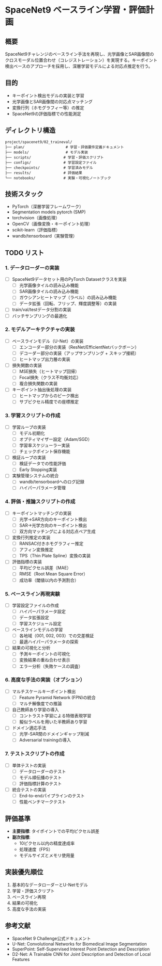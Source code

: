 # SpaceNet9 ベースライン学習・評価計画

## 概要
SpaceNet9チャレンジのベースライン手法を再現し、光学画像とSAR画像間のクロスモーダル位置合わせ（コレジストレーション）を実現する。キーポイント検出ベースのアプローチを採用し、深層学習モデルによる対応点推定を行う。

## 目的
- キーポイント検出モデルの実装と学習
- 光学画像とSAR画像間の対応点マッチング
- 変換行列（ホモグラフィー等）の推定
- SpaceNet9の評価指標での性能測定

## ディレクトリ構造

```
project/spacenet9/02_traineval/
├── plan/                   # 学習・評価要件定義ドキュメント
├── models/                 # モデル実装
├── scripts/               # 学習・評価スクリプト
├── configs/               # 学習設定ファイル
├── checkpoints/           # 学習済みモデル
├── results/               # 評価結果
└── notebooks/             # 実験・可視化ノートブック
```

## 技術スタック
- PyTorch（深層学習フレームワーク）
- Segmentation models pytorch (SMP)
- torchvision（画像処理）
- OpenCV（画像変換・キーポイント処理）
- scikit-learn（評価指標）
- wandb/tensorboard（実験管理）

## TODO リスト

### 1. データローダーの実装
- [ ] SpaceNet9データセット用のPyTorch Datasetクラスを実装
   - [ ] 光学画像タイルの読み込み機能
   - [ ] SAR画像タイルの読み込み機能
   - [ ] ガウシアンヒートマップ（ラベル）の読み込み機能
   - [ ] データ拡張（回転、フリップ、輝度調整等）の実装
- [ ] train/val/testデータ分割の実装
- [ ] バッチサンプリングの最適化

### 2. モデルアーキテクチャの実装
- [ ] ベースラインモデル（U-Net）の実装
   - [ ] エンコーダー部分の実装（ResNet/EfficientNetバックボーン）
   - [ ] デコーダー部分の実装（アップサンプリング + スキップ接続）
   - [ ] ヒートマップ出力層の実装
- [ ] 損失関数の実装
   - [ ] MSE損失（ヒートマップ回帰）
   - [ ] Focal損失（クラス不均衡対応）
   - [ ] 複合損失関数の実装
- [ ] キーポイント抽出後処理の実装
   - [ ] ヒートマップからのピーク検出
   - [ ] サブピクセル精度での座標推定

### 3. 学習スクリプトの作成
- [ ] 学習ループの実装
   - [ ] モデル初期化
   - [ ] オプティマイザー設定（Adam/SGD）
   - [ ] 学習率スケジューラー実装
   - [ ] チェックポイント保存機能
- [ ] 検証ループの実装
   - [ ] 検証データでの性能評価
   - [ ] Early Stopping実装
- [ ] 実験管理システムの統合
   - [ ] wandb/tensorboardへのログ記録
   - [ ] ハイパーパラメータ管理

### 4. 評価・推論スクリプトの作成
- [ ] キーポイントマッチングの実装
   - [ ] 光学→SAR方向のキーポイント検出
   - [ ] SAR→光学方向のキーポイント検出
   - [ ] 双方向マッチングによる対応点ペア生成
- [ ] 変換行列推定の実装
   - [ ] RANSAC付きホモグラフィー推定
   - [ ] アフィン変換推定
   - [ ] TPS（Thin Plate Spline）変換の実装
- [ ] 評価指標の実装
   - [ ] 平均ピクセル誤差（MAE）
   - [ ] RMSE（Root Mean Square Error）
   - [ ] 成功率（閾値以内の予測割合）

### 5. ベースライン再現実験
- [ ] 学習設定ファイルの作成
   - [ ] ハイパーパラメータ設定
   - [ ] データ拡張設定
   - [ ] 学習スケジュール設定
- [ ] ベースラインモデルの学習
   - [ ] 各地域（001, 002, 003）での交差検証
   - [ ] 最適ハイパーパラメータの探索
- [ ] 結果の可視化と分析
   - [ ] 予測キーポイントの可視化
   - [ ] 変換結果の重ね合わせ表示
   - [ ] エラー分析（失敗ケースの調査）

### 6. 高度な手法の実装（オプション）
- [ ] マルチスケールキーポイント検出
   - [ ] Feature Pyramid Network (FPN)の統合
   - [ ] マルチ解像度での推論
- [ ] 自己教師あり学習の導入
   - [ ] コントラスト学習による特徴表現学習
   - [ ] 擬似ラベルを用いた半教師あり学習
- [ ] ドメイン適応手法
   - [ ] 光学-SAR間のドメインギャップ削減
   - [ ] Adversarial trainingの導入

### 7. テストスクリプトの作成
- [ ] 単体テストの実装
   - [ ] データローダーのテスト
   - [ ] モデル順伝播のテスト
   - [ ] 評価指標計算のテスト
- [ ] 統合テストの実装
   - [ ] End-to-endパイプラインのテスト
   - [ ] 性能ベンチマークテスト

## 評価基準
- **主要指標**: タイポイントでの平均ピクセル誤差
- **副次指標**: 
  - 10ピクセル以内の精度達成率
  - 処理速度（FPS）
  - モデルサイズとメモリ使用量

## 実装優先順位
1. 基本的なデータローダーとU-Netモデル
2. 学習・評価スクリプト
3. ベースライン再現
4. 結果の可視化
5. 高度な手法の実装

## 参考文献
- SpaceNet 9 Challenge公式ドキュメント
- U-Net: Convolutional Networks for Biomedical Image Segmentation
- SuperPoint: Self-Supervised Interest Point Detection and Description
- D2-Net: A Trainable CNN for Joint Description and Detection of Local Features